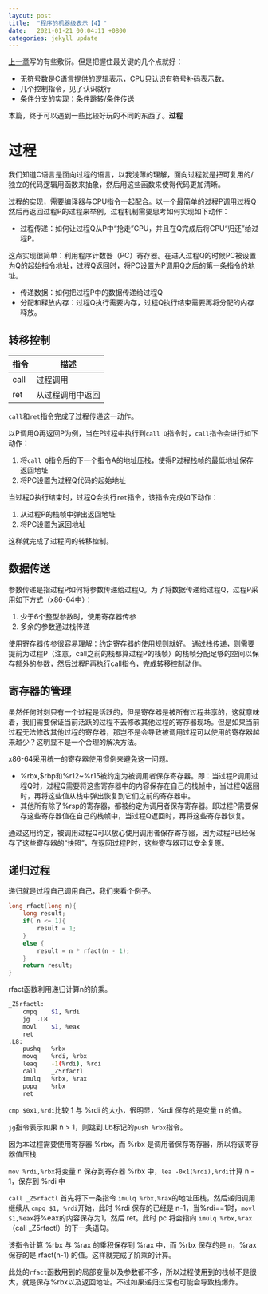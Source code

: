 ```yaml
---
layout: post
title:  "程序的机器级表示【4】"
date:   2021-01-21 00:04:11 +0800
categories: jekyll update
---
```

<script src="https://cdn.mathjax.org/mathjax/latest/MathJax.js?config=TeX-AMS-MML_HTMLorMML" type="text/javascript"></script>

[上一章](https://roanhe-ts.github.io/jekyll/update/2020/12/25/%E7%A8%8B%E5%BA%8F%E7%9A%84%E6%9C%BA%E5%99%A8%E7%BA%A7%E8%A1%A8%E7%A4%BA-3.html)写的有些敷衍。但是把握住最关键的几个点就好：

* 无符号数是C语言提供的逻辑表示，CPU只认识有符号补码表示数。
* 几个控制指令，见了认识就行
* 条件分支的实现：条件跳转/条件传送

本篇，终于可以遇到一些比较好玩的不同的东西了。**过程**

# 过程
我们知道C语言是面向过程的语言，以我浅薄的理解，面向过程就是把可复用的/独立的代码逻辑用函数来抽象，然后用这些函数来使得代码更加清晰。

过程的实现，需要编译器与CPU指令一起配合。以一个最简单的过程P调用过程Q然后再返回过程P的过程来举例，过程机制需要思考如何实现如下动作：
* 过程传递：如何让过程Q从P中“抢走”CPU，并且在Q完成后将CPU“归还”给过程P。

这点实现很简单：利用程序计数器（PC）寄存器。在进入过程Q的时候PC被设置为Q的起始指令地址，过程Q返回时，将PC设置为P调用Q之后的第一条指令的地址。

* 传递数据：如何把过程P中的数据传递给过程Q
* 分配和释放内存：过程Q执行需要内存，过程Q执行结束需要再将分配的内存释放。

## 转移控制

|指令|描述|
|--|--|
|call|过程调用|
|ret|从过程调用中返回|

`call`和`ret`指令完成了过程传递这一动作。

以P调用Q再返回P为例，当在P过程中执行到`call Q`指令时，`call`指令会进行如下动作：
1. 将`call Q`指令后的下一个指令A的地址压栈，使得P过程栈帧的最低地址保存返回地址
2. 将PC设置为过程Q代码的起始地址

当过程Q执行结束时，过程Q会执行`ret`指令，该指令完成如下动作：
1. 从过程P的栈帧中弹出返回地址
2. 将PC设置为返回地址

这样就完成了过程间的转移控制。

## 数据传送
参数传递是指过程P如何将参数传递给过程Q。为了将数据传递给过程Q，过程P采用如下方式（x86-64中）：
1. 少于6个整型参数时，使用寄存器传参
2. 多余的参数通过栈传递

使用寄存器传参很容易理解：约定寄存器的使用规则就好。
通过栈传递，则需要提前为过程P（注意，call之前的栈都算过程P的栈帧）的栈帧分配足够的空间以保存额外的参数，然后过程P再执行call指令，完成转移控制动作。

## 寄存器的管理
虽然任何时刻只有一个过程是活跃的，但是寄存器是被所有过程共享的，这就意味着，我们需要保证当前活跃的过程不去修改其他过程的寄存器现场。但是如果当前过程无法修改其他过程的寄存器，那岂不是会导致被调用过程可以使用的寄存器越来越少？这明显不是一个合理的解决方法。

x86-64采用统一的寄存器使用惯例来避免这一问题。

* %rbx,$rbp和%r12~%r15被约定为被调用者保存寄存器。即：当过程P调用过程Q时，过程Q需要将这些寄存器中的内容保存在自己的栈帧中，当过程Q返回时，再将这些值从栈中弹出恢复到它们之前的寄存器中。
* 其他所有除了%rsp的寄存器，都被约定为调用者保存寄存器。即过程P需要保存这些寄存器值在自己的栈帧中，当过程Q返回时，再将这些寄存器恢复。

通过这用约定，被调用过程Q可以放心使用调用者保存寄存器，因为过程P已经保存了这些寄存器的“快照”，在返回过程P时，这些寄存器可以安全复原。

## 递归过程
递归就是过程自己调用自己，我们来看个例子。
```c
long rfact(long n){
    long result;
    if( n <= 1){
        result = 1;
    }
    else {
        result = n * rfact(n - 1);
    }
    return result;
}
```
rfact函数利用递归计算n的阶乘。
```bash
_Z5rfactl:
	cmpq	$1, %rdi
	jg	.L8
	movl	$1, %eax
	ret
.L8:
	pushq	%rbx
	movq	%rdi, %rbx
	leaq	-1(%rdi), %rdi
	call	_Z5rfactl
	imulq	%rbx, %rax
	popq	%rbx
	ret
```
`cmp $0x1,%rdi`比较 1 与 %rdi 的大小，很明显，%rdi 保存的是变量 n 的值。

`jg`指令表示如果 n > 1，则跳到.Lb标记的`push %rbx`指令。

因为本过程需要使用寄存器 %rbx，而 %rbx 是调用者保存寄存器，所以将该寄存器值压栈

`mov %rdi,%rbx`将变量 n 保存到寄存器 %rbx 中，`lea -0x1(%rdi),%rdi`计算 n - 1，保存到 %rdi 中

`call _Z5rfactl` 首先将下一条指令 `imulq %rbx,%rax`的地址压栈，然后递归调用继续从 `cmpq $1, %rdi`开始，此时 %rdi 保存的已经是 n-1，当%rdi==1时，`movl $1,%eax`将%eax的内容保存为1，然后 ret。此时 pc 将会指向 `imulq %rbx,%rax`（call _Z5rfactl）的下一条语句。

该指令计算 %rbx 与 %rax 的乘积保存到 %rax 中，而 %rbx 保存的是 n，%rax 保存的是 rfact(n-1) 的值。这样就完成了阶乘的计算。

此处的`rfact`函数用到的局部变量以及参数都不多，所以过程使用到的栈帧不是很大，就是保存%rbx以及返回地址。不过如果递归过深也可能会导致栈爆炸。